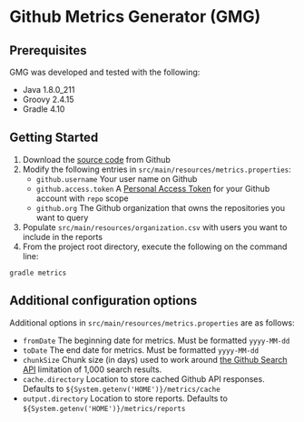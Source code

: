 # Github Metrics Generator (GMG)

## Prerequisites

GMG was developed and tested with the following:
* Java 1.8.0_211
* Groovy 2.4.15
* Gradle 4.10

## Getting Started
1. Download the [source code](https://github.com/herrminer/metrics) from Github
2. Modify the following entries in `src/main/resources/metrics.properties`:
	* `github.username` Your user name on Github
	* `github.access.token` A [Personal Access Token](https://help.github.com/en/enterprise/2.17/user/articles/creating-a-personal-access-token-for-the-command-line) for your Github account with `repo` scope
	* `github.org` The Github organization that owns the repositories you want to query
3. Populate `src/main/resources/organization.csv` with users you want to include in the reports
4. From the project root directory, execute the following on the command line:
```
gradle metrics
```

## Additional configuration options
Additional options in `src/main/resources/metrics.properties` are as follows:
* `fromDate` The beginning date for metrics. Must be formatted `yyyy-MM-dd`
* `toDate` The end date for metrics. Must be formatted `yyyy-MM-dd`
* `chunkSize` Chunk size (in days) used to work around [the Github Search API](https://developer.github.com/v3/search/) limitation of 1,000 search results.
* `cache.directory` Location to store cached Github API responses. Defaults to `${System.getenv('HOME')}/metrics/cache`
* `output.directory` Location to store reports. Defaults to `${System.getenv('HOME')}/metrics/reports`